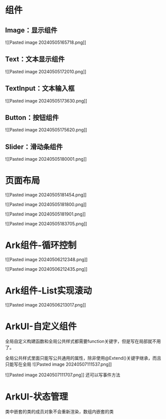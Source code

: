 # 组件

## Image：显示组件
![[Pasted image 20240505165718.png]]

## Text：文本显示组件
![[Pasted image 20240505172010.png]]

## TextInput：文本输入框
![[Pasted image 20240505173630.png]]

## Button：按钮组件
![[Pasted image 20240505175620.png]]

## Slider：滑动条组件

![[Pasted image 20240505180001.png]]

# 页面布局
![[Pasted image 20240505181454.png]]

![[Pasted image 20240505181800.png]]

![[Pasted image 20240505181901.png]]

![[Pasted image 20240505183705.png]]

# Ark组件-循环控制
![[Pasted image 20240506212348.png]]

![[Pasted image 20240506212435.png]]

# Ark组件-List实现滚动

![[Pasted image 20240506213017.png]]

# ArkUI-自定义组件

全局自定义构建函数和全局公共样式都需要function关键字，但是写在局部就不用了。

全局公共样式里面只能写公共通用的属性，除非使用@Extend()关键字继承，而且只能写在全局
![[Pasted image 20240507111537.png]]

![[Pasted image 20240507111707.png]]
还可以写事件方法

# ArkUI-状态管理
类中嵌套的类的成员对象不会重新渲染，数组内嵌套的类
